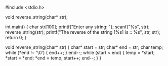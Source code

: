 #include <stdio.h>

void reverse_string(char* str);

int main() {
    char str[100];
    printf("Enter any string: ");
    scanf("%s", str);
    reverse_string(str);
    printf("The reverse of the string [%s] is :: %s", str, str);
    return 0;
}

void reverse_string(char* str) {
    char* start = str;
    char* end = str;
    char temp;
    while (*end != '\0') {
        end++;
    }
    end--;
    while (start < end) {
        temp = *start;
        *start = *end;
        *end = temp;
        start++;
        end--;
    }
}
